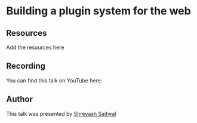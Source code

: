 # Building a plugin system for the web

## Resources

Add the resources here

## Recording

You can find this talk on YouTube here:

## Author

This talk was presented by [Shreyash Saitwal](https://x.com/shreyashsaitwal)
